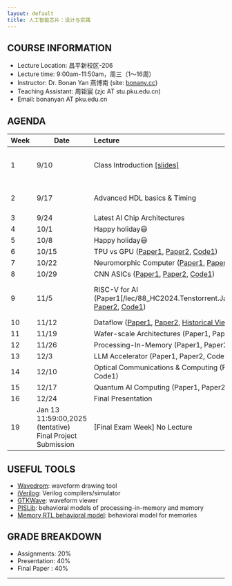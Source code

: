 ```yaml
---
layout: default
title: 人工智能芯片：设计与实践
---
```


## COURSE INFORMATION

- Lecture Location: 昌平新校区-206
- Lecture time:	9:00am-11:50am，周三（1～16周）
- Instructor: Dr. Bonan Yan 燕博南 (site: [bonany.cc](https://bonany.cc))
- Teaching Assistant: 周钜宸 (zjc AT stu.pku.edu.cn)
- Email: bonanyan AT pku.edu.cn

## AGENDA

| Week | Date                                                      | Lecture                                                                                                                                                                                                                    | Reference                                                                                                | Assignment |
| ---- | --------------------------------------------------------- | :------------------------------------------------------------------------------------------------------------------------------------------------------------------------------------------------------------------------- | :------------------------------------------------------------------------------------------------------- | ---------- |
| 1    | 9/10                                                      | Class Introduction [\[slides\]](/assets/lec/Lec1_intro.pdf)                                                                                                                                                                | Verilog HDL 2005 Standard [\[doc\]](/assets/lec/IEEE.1364-2005_Verilog2005.pdf)                          |            |
| 2    | 9/17                                                      | Advanced HDL basics & Timing                                                                                                                                                                                               | FSM Templates:[1](/assets/other/mealy_state_machine_v.zip), [2](/assets/other/moore_state_machine_v.zip) |            |
| 3    | 9/24                                                      | Latest AI Chip Architectures                                                                                                                                                                                               |                                                                                                          |            |
| 4    | 10/1                                                      | Happy holiday😃                                                                                                                                                                                                           |                                                                                                          |            |
| 5    | 10/8                                                      | Happy holiday😃                                                                                                                                                                                                           |                                                                                                          |            |
| 6    | 10/15                                                     | TPU vs GPU ([Paper1](https://www.eecs.harvard.edu/~htk/publication/1988-supercomputing-borkar-etc.pdf), [Paper2](https://dl.acm.org/doi/abs/10.1145/3079856.3080246), [Code1](https://github.com/tiny-tpu-v2/tiny-tpu/))   |                                                                                                          |            |
| 7    | 10/22                                                     | Neuromorphic Computer ([Paper1](https://www.science.org/doi/10.1126/science.1254642), [Paper2](https://ieeexplore.ieee.org/document/8259423), [Paper3](https://www.nature.com/articles/s41586-024-08253-8))                |                                                                                                          |            |
| 8    | 10/29                                                     | CNN ASICs ([Paper1](https://ieeexplore.ieee.org/abstract/document/7738524), [Paper2](/lec/HC2023.Session7.ML_Inference.IBM.DharmendraModha.Final.pdf), [Code1](https://github.com/lulinchen/cnn_open))                         |                                                                                                          |            |
| 9    | 11/5                                                      | RISC-V for AI (Paper1[/lec/88_HC2024.Tenstorrent.Jasmina.Davor.v7.pdf], [Paper2](https://people.eecs.berkeley.edu/~krste/papers/EECS-2015-263.pdf), [Code1](https://docs.tenstorrent.com/tt-metal/latest/ttnn/index.html)) | assignment due 23:59:00, 12/8/2024                                                                       |            |
| 10   | 11/12                                                     | Dataflow ([Paper1](https://dl.acm.org/doi/abs/10.1145/27633.28055), [Paper2](https://dl.acm.org/doi/abs/10.1145/3140659.3080256), [Historical View](https://ieeexplore.ieee.org/abstract/document/329757))                                                                                                                                                                                           |                                                                                                          |            |
| 11   | 11/19                                                     | Wafer-scale Architectures (Paper1, Paper2, Code1)                                                                                                                                                                          |                                                                                                          |            |
| 12   | 11/26                                                     | Processing-In-Memory (Paper1, Paper2, Code1)                                                                                                                                                                               |                                                                                                          |            |
| 13   | 12/3                                                      | LLM Accelerator (Paper1, Paper2, Code1)                                                                                                                                                                                    |                                                                                                          |            |
| 14   | 12/10                                                     | Optical Communications & Computing (Paper1, Paper2, Code1)                                                                                                                                                                 |                                                                                                          |            |
| 15   | 12/17                                                     | Quantum AI Computing (Paper1, Paper2, Code1)                                                                                                                                                                               |                                                                                                          |            |
| 16   | 12/24                                                     | Final Presentation                                                                                                                                                                                                         |                                                                                                          |            |
| 19   | Jan 13 11:59:00,2025 (tentative) Final Project Submission | [Final Exam Week] No Lecture                                                                                                                                                                                               |                                                                                                          |            |


## USEFUL TOOLS

- [Wavedrom](https://wavedrom.com): waveform drawing tool
- [iVerilog](https://github.com/steveicarus/iverilog): Verilog compilers/simulator
- [GTKWave](https://gtkwave.sourceforge.net): waveform viewer
- [PISLib](https://bonany.gitlab.io/pis/): behavioral models of processing-in-memory and memory
- [Memory RTL behavioral model](/other/memory-behavior-RTL-model.zip): behavioral model for memories


## GRADE BREAKDOWN

- Assignments: 20%
- Presentation: 40%
- Final Paper : 40%

---
